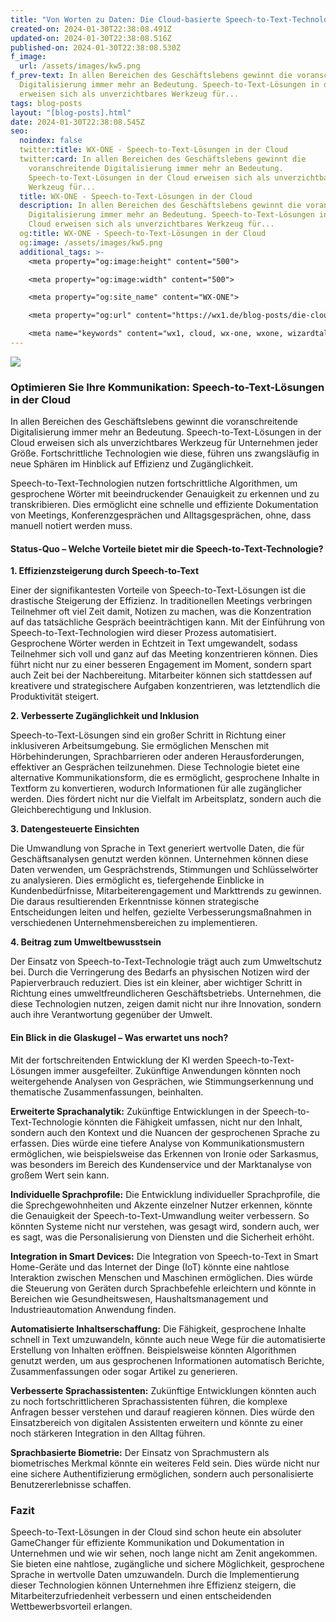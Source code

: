 ```yaml
---
title: "Von Worten zu Daten: Die Cloud-basierte Speech-to-Text-Technologie"
created-on: 2024-01-30T22:38:08.491Z
updated-on: 2024-01-30T22:38:08.516Z
published-on: 2024-01-30T22:38:08.530Z
f_image:
  url: /assets/images/kw5.png
f_prev-text: In allen Bereichen des Geschäftslebens gewinnt die voranschreitende
  Digitalisierung immer mehr an Bedeutung. Speech-to-Text-Lösungen in der Cloud
  erweisen sich als unverzichtbares Werkzeug für...
tags: blog-posts
layout: "[blog-posts].html"
date: 2024-01-30T22:38:08.545Z
seo:
  noindex: false
  twitter:title: WX-ONE - Speech-to-Text-Lösungen in der Cloud
  twitter:card: In allen Bereichen des Geschäftslebens gewinnt die
    voranschreitende Digitalisierung immer mehr an Bedeutung.
    Speech-to-Text-Lösungen in der Cloud erweisen sich als unverzichtbares
    Werkzeug für...
  title: WX-ONE - Speech-to-Text-Lösungen in der Cloud
  description: In allen Bereichen des Geschäftslebens gewinnt die voranschreitende
    Digitalisierung immer mehr an Bedeutung. Speech-to-Text-Lösungen in der
    Cloud erweisen sich als unverzichtbares Werkzeug für...
  og:title: WX-ONE - Speech-to-Text-Lösungen in der Cloud
  og:image: /assets/images/kw5.png
  additional_tags: >-
    <meta property="og:image:height" content="500">

    <meta property="og:image:width" content="500">

    <meta property="og:site_name" content="WX-ONE">

    <meta property="og:url" content="https://wx1.de/blog-posts/die-cloud-basierte-speech-to-text-technologie/">

    <meta name="keywords" content="wx1, cloud, wx-one, wxone, wizardtales, iaas, saas, paas, kubernetes, infrastructure, datacenter, csp, digitalisierung,sicherheit,cloudsicherheit, cloud-sicherheit, budget, cloudsecurity, cloud-security, cloudcomputing, cloud-computing, appliancebasiertesicherheit, appliance basierte sicherheit, appliance-basierte-sicherheit, opensource, open source, neuvector, open-source, spracherkennung, speech-to-text">
---
```

![](/assets/images/kw5.png)

### **Optimieren Sie Ihre Kommunikation: Speech-to-Text-Lösungen in der Cloud**

In allen Bereichen des Geschäftslebens gewinnt die voranschreitende Digitalisierung immer mehr an Bedeutung. Speech-to-Text-Lösungen in der Cloud erweisen sich als unverzichtbares Werkzeug für Unternehmen jeder Größe. Fortschrittliche Technologien wie diese, führen uns zwangsläufig in neue Sphären im Hinblick auf Effizienz und Zugänglichkeit.

Speech-to-Text-Technologien nutzen fortschrittliche Algorithmen, um gesprochene Wörter mit beeindruckender Genauigkeit zu erkennen und zu transkribieren. Dies ermöglicht eine schnelle und effiziente Dokumentation von Meetings, Konferenzgesprächen und Alltagsgesprächen, ohne, dass manuell notiert werden muss.

#### **Status-Quo – Welche Vorteile bietet mir die Speech-to-Text-Technologie?**

**1. Effizienzsteigerung durch Speech-to-Text**

Einer der signifikantesten Vorteile von Speech-to-Text-Lösungen ist die drastische Steigerung der Effizienz. In traditionellen Meetings verbringen Teilnehmer oft viel Zeit damit, Notizen zu machen, was die Konzentration auf das tatsächliche Gespräch beeinträchtigen kann. Mit der Einführung von Speech-to-Text-Technologien wird dieser Prozess automatisiert. Gesprochene Wörter werden in Echtzeit in Text umgewandelt, sodass Teilnehmer sich voll und ganz auf das Meeting konzentrieren können. Dies führt nicht nur zu einer besseren Engagement im Moment, sondern spart auch Zeit bei der Nachbereitung. Mitarbeiter können sich stattdessen auf kreativere und strategischere Aufgaben konzentrieren, was letztendlich die Produktivität steigert.

**2. Verbesserte Zugänglichkeit und Inklusion**

Speech-to-Text-Lösungen sind ein großer Schritt in Richtung einer inklusiveren Arbeitsumgebung. Sie ermöglichen Menschen mit Hörbehinderungen, Sprachbarrieren oder anderen Herausforderungen, effektiver an Gesprächen teilzunehmen. Diese Technologie bietet eine alternative Kommunikationsform, die es ermöglicht, gesprochene Inhalte in Textform zu konvertieren, wodurch Informationen für alle zugänglicher werden. Dies fördert nicht nur die Vielfalt im Arbeitsplatz, sondern auch die Gleichberechtigung und Inklusion.

**3. Datengesteuerte Einsichten**

Die Umwandlung von Sprache in Text generiert wertvolle Daten, die für Geschäftsanalysen genutzt werden können. Unternehmen können diese Daten verwenden, um Gesprächstrends, Stimmungen und Schlüsselwörter zu analysieren. Dies ermöglicht es, tiefergehende Einblicke in Kundenbedürfnisse, Mitarbeiterengagement und Markttrends zu gewinnen. Die daraus resultierenden Erkenntnisse können strategische Entscheidungen leiten und helfen, gezielte Verbesserungsmaßnahmen in verschiedenen Unternehmensbereichen zu implementieren.

**4. Beitrag zum Umweltbewusstsein**

Der Einsatz von Speech-to-Text-Technologie trägt auch zum Umweltschutz bei. Durch die Verringerung des Bedarfs an physischen Notizen wird der Papierverbrauch reduziert. Dies ist ein kleiner, aber wichtiger Schritt in Richtung eines umweltfreundlicheren Geschäftsbetriebs. Unternehmen, die diese Technologien nutzen, zeigen damit nicht nur ihre Innovation, sondern auch ihre Verantwortung gegenüber der Umwelt.

#### **Ein Blick in die Glaskugel – Was erwartet uns noch?**

Mit der fortschreitenden Entwicklung der KI werden Speech-to-Text-Lösungen immer ausgefeilter. Zukünftige Anwendungen könnten noch weitergehende Analysen von Gesprächen, wie Stimmungserkennung und thematische Zusammenfassungen, beinhalten.

**Erweiterte Sprachanalytik:** Zukünftige Entwicklungen in der Speech-to-Text-Technologie könnten die Fähigkeit umfassen, nicht nur den Inhalt, sondern auch den Kontext und die Nuancen der gesprochenen Sprache zu erfassen. Dies würde eine tiefere Analyse von Kommunikationsmustern ermöglichen, wie beispielsweise das Erkennen von Ironie oder Sarkasmus, was besonders im Bereich des Kundenservice und der Marktanalyse von großem Wert sein kann.

**Individuelle Sprachprofile:** Die Entwicklung individueller Sprachprofile, die die Sprechgewohnheiten und Akzente einzelner Nutzer erkennen, könnte die Genauigkeit der Speech-to-Text-Umwandlung weiter verbessern. So könnten Systeme nicht nur verstehen, was gesagt wird, sondern auch, wer es sagt, was die Personalisierung von Diensten und die Sicherheit erhöht.

**Integration in Smart Devices:** Die Integration von Speech-to-Text in Smart Home-Geräte und das Internet der Dinge (IoT) könnte eine nahtlose Interaktion zwischen Menschen und Maschinen ermöglichen. Dies würde die Steuerung von Geräten durch Sprachbefehle erleichtern und könnte in Bereichen wie Gesundheitswesen, Haushaltsmanagement und Industrieautomation Anwendung finden.

**Automatisierte Inhaltserschaffung:** Die Fähigkeit, gesprochene Inhalte schnell in Text umzuwandeln, könnte auch neue Wege für die automatisierte Erstellung von Inhalten eröffnen. Beispielsweise könnten Algorithmen genutzt werden, um aus gesprochenen Informationen automatisch Berichte, Zusammenfassungen oder sogar Artikel zu generieren.

**Verbesserte Sprachassistenten:** Zukünftige Entwicklungen könnten auch zu noch fortschrittlicheren Sprachassistenten führen, die komplexe Anfragen besser verstehen und darauf reagieren können. Dies würde den Einsatzbereich von digitalen Assistenten erweitern und könnte zu einer noch stärkeren Integration in den Alltag führen.

**Sprachbasierte Biometrie:** Der Einsatz von Sprachmustern als biometrisches Merkmal könnte ein weiteres Feld sein. Dies würde nicht nur eine sichere Authentifizierung ermöglichen, sondern auch personalisierte Benutzererlebnisse schaffen.

### **Fazit**

Speech-to-Text-Lösungen in der Cloud sind schon heute ein absoluter GameChanger für effiziente Kommunikation und Dokumentation in Unternehmen und wie wir sehen, noch lange nicht am Zenit angekommen. Sie bieten eine nahtlose, zugängliche und sichere Möglichkeit, gesprochene Sprache in wertvolle Daten umzuwandeln. Durch die Implementierung dieser Technologien können Unternehmen ihre Effizienz steigern, die Mitarbeiterzufriedenheit verbessern und einen entscheidenden Wettbewerbsvorteil erlangen.